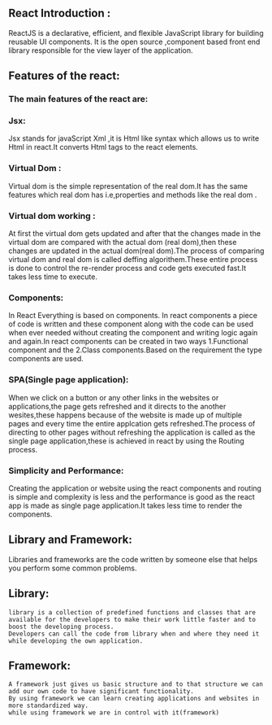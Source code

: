 ## React Introduction :
ReactJS is a declarative, efficient, and flexible JavaScript library for building reusable UI components. 
It is the open source ,component based front end library responsible for the view layer of the application.
## Features of the react:
### The main features of the react are:
### Jsx:
Jsx stands for javaScript Xml ,it is Html like syntax which allows us to write Html in react.It converts Html tags to the react elements.
### Virtual Dom :
 Virtual dom is the simple representation of the real dom.It has the same features which real dom has i.e,properties and methods like the real dom .
 ### Virtual dom working :
 At first the virtual dom gets updated and after that the changes made in the virtual dom are compared with the actual dom (real dom),then these changes are updated in the actual dom(real dom).The process of comparing virtual dom and real dom is called deffing algorithem.These entire process is done to control the re-render process and code gets executed fast.It takes less time to execute.
### Components:
  In React Everything is based on components. In react components a piece of code is written and these component along with the code can be used when ever needed without creating the component and writing logic again and again.In react components can be created in two ways 1.Functional component and the 2.Class components.Based on the requirement the type components are used.
  ### SPA(Single page application):
  When we click on a button or any other links in the websites or applications,the page gets refreshed and it directs to the another wesites,these happens because of the website is made up of multiple pages and every time the entire applcation gets refreshed.The process of directing to other pages without refreshing the application is called as the single page application,these is achieved in react by using the Routing process.
  ### Simplicity and Performance:
  Creating the application or website using the react components and routing is simple and complexity is less and the performance is good as the react app is made as single page application.It takes less time to render the components.
  ## Library and Framework:
   Libraries and frameworks are the code written by someone else that helps you perform some common problems.
  ## Library:
    library is a collection of predefined functions and classes that are available for the developers to make their work little faster and to boost the developing process.
    Developers can call the code from library when and where they need it while developing the own application.
  ## Framework:
    A framework just gives us basic structure and to that structure we can add our own code to have significant functionality.
    By using framework we can learn creating applications and websites in more standardized way.
    while using framework we are in control with it(framework)





